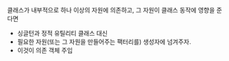 클래스가 내부적으로 하나 이상의 자원에 의존하고, 그 자원이 클래스 동작에 영향을 준다면 
- 싱글턴과 정적 유틸리티 클래스 대신 
- 필요한 자원(또는 그 자원을 만들어주는 팩터리를) 생성자에 넘겨주자. 
- 이것이 의존 객체 주입